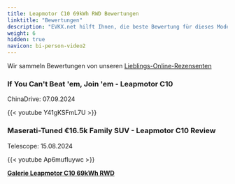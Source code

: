 ```yaml
---
title: Leapmotor C10 69kWh RWD Bewertungen
linktitle: "Bewertungen"
description: "EVKX.net hilft Ihnen, die beste Bewertung für dieses Modell zu finden."
weight: 6
hidden: true
navicon: bi-person-video2
---
```

Wir sammeln Bewertungen von unseren [Lieblings-Online-Rezensenten](../../../../../guides/evreviewers/)

<div class="container text-center shadow p-2 pe-4 mb-5 bg-body-tertiary rounded border">
<h3>If You Can't Beat 'em, Join 'em - Leapmotor C10</h3>
<p>ChinaDrive: 07.09.2024</p>

{{< youtube Y41gKSFmL7U >}}

</div>
<div class="container text-center shadow p-2 pe-4 mb-5 bg-body-tertiary rounded border">
<h3>Maserati-Tuned €16.5k Family SUV - Leapmotor C10 Review</h3>
<p>Telescope: 15.08.2024</p>

{{< youtube Ap6mufIuywc >}}

</div>
<div class="mt-3 mb-3">
<a href="../gallery/" class="text-decoration-none text-black">
<strong><i class="bi-arrow-left"></i>Galerie  </strong>
</a>
<a href="../" class="text-decoration-none text-black float-end">
<strong>Leapmotor C10 69kWh RWD <i class="bi-arrow-right"></i></strong>
</a>
</div>

